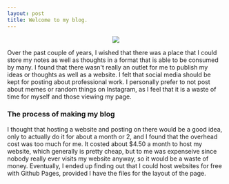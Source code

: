 ```yaml
---
layout: post
title: Welcome to my blog.
---
```


<p align="center">
  <img src="https://www.incimages.com/uploaded_files/image/1920x1080/getty_625390400_200013341818843182339_374947.jpg" />
</p>

Over the past couple of years, I wished that there was a place that I could store my notes as well as thoughts in a format that is able to be consumed by many. I found that there wasn't really an outlet for me to publish my ideas or thoughts as well as a website. I felt that social media should be kept for posting about professional work. I personally prefer to not post about memes or random things on Instagram, as I feel that it is a waste of time for myself and those viewing my page. 

### The process of making my blog

I thought that hosting a website and posting on there would be a good idea, only to actually do it for about a month or 2, and I found that the overhead cost was too much for me. It costed about $4.50 a month to host my website, which generally is pretty cheap, but to me was expenseive since nobody really ever visits my website anyway, so it would be a waste of money. Eventually, I ended up finding out that I could host websites for free with Github Pages, provided I have the files for the layout of the page.
